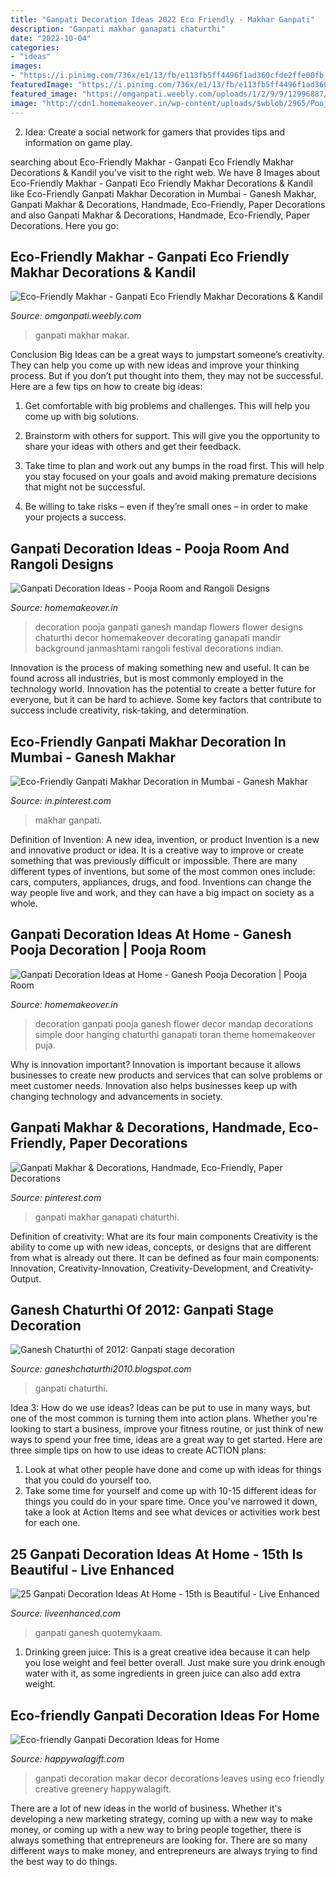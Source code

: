 ```yaml
---
title: "Ganpati Decoration Ideas 2022 Eco Friendly - Makhar Ganpati"
description: "Ganpati makhar ganapati chaturthi"
date: "2022-10-04"
categories:
- "ideas"
images:
- "https://i.pinimg.com/736x/e1/13/fb/e113fb5ff4496f1ad360cfde2ffe00fb.jpg"
featuredImage: "https://i.pinimg.com/736x/e1/13/fb/e113fb5ff4496f1ad360cfde2ffe00fb.jpg"
featured_image: "https://omganpati.weebly.com/uploads/1/2/9/9/12996887/6-eco-friendly-makhar-badlapur_orig.jpg"
image: "http://cdn1.homemakeover.in/wp-content/uploads/$wblob/2965/Pooja-Room-317.jpg"
---
```



2. Idea: Create a social network for gamers that provides tips and information on game play.

	

		
searching about Eco-Friendly Makhar - Ganpati Eco Friendly Makhar Decorations &amp; Kandil you've visit to the right web. We have 8 Images about Eco-Friendly Makhar - Ganpati Eco Friendly Makhar Decorations &amp; Kandil like Eco-Friendly Ganpati Makhar Decoration in Mumbai - Ganesh Makhar, Ganpati Makhar &amp; Decorations, Handmade, Eco-Friendly, Paper Decorations and also Ganpati Makhar &amp; Decorations, Handmade, Eco-Friendly, Paper Decorations. Here you go:
		
    
## Eco-Friendly Makhar - Ganpati Eco Friendly Makhar Decorations &amp; Kandil

<img loading=lazy src="https://omganpati.weebly.com/uploads/1/2/9/9/12996887/6-eco-friendly-makhar-badlapur_orig.jpg" onerror="this.onerror=null;this.src='https://tse4.mm.bing.net/th?id=OIP.Do-fqlp67jItwcVrtvsIewHaEK&amp;pid=15.1';" alt="Eco-Friendly Makhar - Ganpati Eco Friendly Makhar Decorations &amp; Kandil">

_Source: omganpati.weebly.com_

>ganpati makhar makar. 

	

Conclusion
Big Ideas can be a great ways to jumpstart someone’s creativity. They can help you come up with new ideas and improve your thinking process. But if you don’t put thought into them, they may not be successful. Here are a few tips on how to create big ideas:
1. Get comfortable with big problems and challenges. This will help you come up with big solutions.

2. Brainstorm with others for support. This will give you the opportunity to share your ideas with others and get their feedback.

3. Take time to plan and work out any bumps in the road first. This will help you stay focused on your goals and avoid making premature decisions that might not be successful.

4. Be willing to take risks – even if they’re small ones – in order to make your projects a success.

    
## Ganpati Decoration Ideas - Pooja Room And Rangoli Designs

<img loading=lazy src="http://homemakeover.in/wp-content/uploads/$wblob/3037/Pooja-Room-327.jpg" onerror="this.onerror=null;this.src='https://tse2.mm.bing.net/th?id=OIP.39hDOrjaAnCT_MbALOPm-wHaL4&amp;pid=15.1';" alt="Ganpati Decoration Ideas - Pooja Room and Rangoli Designs">

_Source: homemakeover.in_

>decoration pooja ganpati ganesh mandap flowers flower designs chaturthi decor homemakeover decorating ganapati mandir background janmashtami rangoli festival decorations indian. 

	

Innovation is the process of making something new and useful. It can be found across all industries, but is most commonly employed in the technology world. Innovation has the potential to create a better future for everyone, but it can be hard to achieve. Some key factors that contribute to success include creativity, risk-taking, and determination.

    
## Eco-Friendly Ganpati Makhar Decoration In Mumbai - Ganesh Makhar

<img loading=lazy src="https://i.pinimg.com/736x/e1/13/fb/e113fb5ff4496f1ad360cfde2ffe00fb.jpg" onerror="this.onerror=null;this.src='https://tse4.mm.bing.net/th?id=OIP.UKyJDkA0KerLOZaJpN3iDAHaHa&amp;pid=15.1';" alt="Eco-Friendly Ganpati Makhar Decoration in Mumbai - Ganesh Makhar">

_Source: in.pinterest.com_

>makhar ganpati. 

	

Definition of Invention: A new idea, invention, or product
Invention is a new and innovative product or idea. It is a creative way to improve or create something that was previously difficult or impossible. There are many different types of inventions, but some of the most common ones include: cars, computers, appliances, drugs, and food. Inventions can change the way people live and work, and they can have a big impact on society as a whole.

    
## Ganpati Decoration Ideas At Home - Ganesh Pooja Decoration | Pooja Room

<img loading=lazy src="http://cdn1.homemakeover.in/wp-content/uploads/$wblob/2965/Pooja-Room-317.jpg" onerror="this.onerror=null;this.src='https://tse3.mm.bing.net/th?id=OIP.qpnsJ6Sj7D9HfbAQKzUzrgHaFR&amp;pid=15.1';" alt="Ganpati Decoration Ideas at Home - Ganesh Pooja Decoration | Pooja Room">

_Source: homemakeover.in_

>decoration ganpati pooja ganesh flower decor mandap decorations simple door hanging chaturthi ganapati toran theme homemakeover puja. 

	

Why is innovation important?
Innovation is important because it allows businesses to create new products and services that can solve problems or meet customer needs. Innovation also helps businesses keep up with changing technology and advancements in society.

    
## Ganpati Makhar &amp; Decorations, Handmade, Eco-Friendly, Paper Decorations

<img loading=lazy src="https://i.pinimg.com/736x/7b/50/a6/7b50a6c1aea282741943144d141e1851.jpg" onerror="this.onerror=null;this.src='https://tse3.mm.bing.net/th?id=OIP.IXSmAe5EbP4LtXJiuMBcmAHaHa&amp;pid=15.1';" alt="Ganpati Makhar &amp; Decorations, Handmade, Eco-Friendly, Paper Decorations">

_Source: pinterest.com_

>ganpati makhar ganapati chaturthi. 

	

Definition of creativity: What are its four main components
Creativity is the ability to come up with new ideas, concepts, or designs that are different from what is already out there. It can be defined as four main components: Innovation, Creativity-Innovation, Creativity-Development, and Creativity-Output.

    
## Ganesh Chaturthi Of 2012: Ganpati Stage Decoration

<img loading=lazy src="http://2.bp.blogspot.com/_0nwsz9uCDKA/TEmapfPVn-I/AAAAAAAABkA/H00K_BKlBTQ/w1200-h630-p-k-no-nu/H1.PNG" onerror="this.onerror=null;this.src='https://tse2.mm.bing.net/th?id=OIP.oXG2iLRY_phAITCmKPcQowHaE8&amp;pid=15.1';" alt="Ganesh Chaturthi of 2012: Ganpati stage decoration">

_Source: ganeshchaturthi2010.blogspot.com_

>ganpati chaturthi. 

	

Idea 3: How do we use ideas?
Ideas can be put to use in many ways, but one of the most common is turning them into action plans. Whether you're looking to start a business, improve your fitness routine, or just think of new ways to spend your free time, ideas are a great way to get started. Here are three simple tips on how to use ideas to create ACTION plans:
1. Look at what other people have done and come up with ideas for things that you could do yourself too.
2. Take some time for yourself and come up with 10-15 different ideas for things you could do in your spare time. Once you've narrowed it down, take a look at Action Items and see what devices or activities work best for each one.

    
## 25 Ganpati Decoration Ideas At Home - 15th Is Beautiful - Live Enhanced

<img loading=lazy src="https://www.liveenhanced.com/wp-content/uploads/2018/09/ganpati-decoration-ideas-17.jpg" onerror="this.onerror=null;this.src='https://tse3.mm.bing.net/th?id=OIP.3ejN9gk7hksDe7MdgWV1bQHaEK&amp;pid=15.1';" alt="25 Ganpati Decoration Ideas At Home - 15th is Beautiful - Live Enhanced">

_Source: liveenhanced.com_

>ganpati ganesh quotemykaam. 

	

1. Drinking green juice: This is a great creative idea because it can help you lose weight and feel better overall. Just make sure you drink enough water with it, as some ingredients in green juice can also add extra weight.

    
## Eco-friendly Ganpati Decoration Ideas For Home

<img loading=lazy src="https://www.happywalagift.com/wp-content/uploads/2015/09/Ganpati-Decoration-Ideas-for-Home.jpg" onerror="this.onerror=null;this.src='https://tse3.mm.bing.net/th?id=OIP.4fETEx-cPLxu6M6f4_3D8AHaEJ&amp;pid=15.1';" alt="Eco-friendly Ganpati Decoration Ideas for Home">

_Source: happywalagift.com_

>ganpati decoration makar decor decorations leaves using eco friendly creative greenery happywalagift. 

	

There are a lot of new ideas in the world of business. Whether it's developing a new marketing strategy, coming up with a new way to make money, or coming up with a new way to bring people together, there is always something that entrepreneurs are looking for. There are so many different ways to make money, and entrepreneurs are always trying to find the best way to do things.

